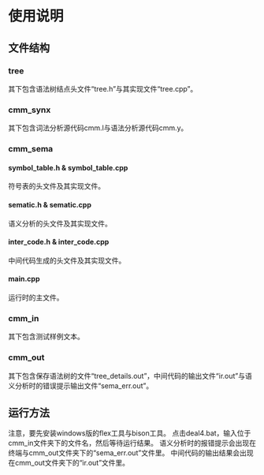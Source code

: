 # 使用说明

## 文件结构

### tree

其下包含语法树结点头文件“tree.h”与其实现文件“tree.cpp”。

### cmm_synx

其下包含词法分析源代码cmm.l与语法分析源代码cmm.y。

### cmm_sema

#### symbol_table.h & symbol_table.cpp

符号表的头文件及其实现文件。

#### sematic.h & sematic.cpp

语义分析的头文件及其实现文件。

#### inter_code.h & inter_code.cpp

中间代码生成的头文件及其实现文件。

#### main.cpp

运行时的主文件。

### cmm_in

其下包含测试样例文本。

### cmm_out

其下包含保存语法树的文件“tree_details.out”，中间代码的输出文件“ir.out”与语义分析时的错误提示输出文件“sema_err.out”。

## 运行方法

注意，要先安装windows版的flex工具与bison工具。
点击deal4.bat，输入位于cmm_in文件夹下的文件名，然后等待运行结果。
语义分析时的报错提示会出现在终端与cmm_out文件夹下的“sema_err.out”文件里。
中间代码的输出结果会出现在cmm_out文件夹下的“ir.out”文件里。
